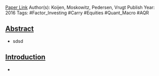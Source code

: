 
[Paper Link](https://papers.ssrn.com/sol3/papers.cfm?abstract_id=2298565)
Author(s): Koijen, Moskowitz, Pedersen, Vrugt
Publish Year: 2016
Tags: #Factor_Investing #Carry #Equities #Quant_Macro #AQR 

## <u>Abstract</u>
- sdsd

## <u>Introduction</u>
- 